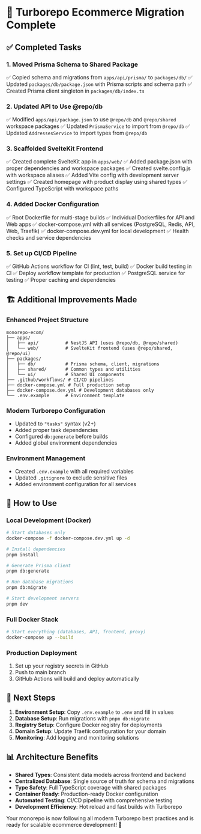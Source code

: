 # 🚀 Turborepo Ecommerce Migration Complete

## ✅ Completed Tasks

### 1. **Moved Prisma Schema to Shared Package**
✅ Copied schema and migrations from `apps/api/prisma/` to `packages/db/`
✅ Updated `packages/db/package.json` with Prisma scripts and schema path
✅ Created Prisma client singleton in `packages/db/index.ts`

### 2. **Updated API to Use @repo/db**
✅ Modified `apps/api/package.json` to use `@repo/db` and `@repo/shared` workspace packages
  ✅ Updated `PrismaService` to import from `@repo/db`
  ✅ Updated `AddressesService` to import types from `@repo/db`

### 3. **Scaffolded SvelteKit Frontend**
  ✅ Created complete SvelteKit app in `apps/web/`
  ✅ Added package.json with proper dependencies and workspace packages
  ✅ Created svelte.config.js with workspace aliases
  ✅ Added Vite config with development server settings
  ✅ Created homepage with product display using shared types
  ✅ Configured TypeScript with workspace paths

### 4. **Added Docker Configuration**
  ✅ Root Dockerfile for multi-stage builds
  ✅ Individual Dockerfiles for API and Web apps
  ✅ docker-compose.yml with all services (PostgreSQL, Redis, API, Web, Traefik)
  ✅ docker-compose.dev.yml for local development
  ✅ Health checks and service dependencies

### 5. **Set up CI/CD Pipeline**
  ✅ GitHub Actions workflow for CI (lint, test, build)
  ✅ Docker build testing in CI
  ✅ Deploy workflow template for production
  ✅ PostgreSQL service for testing
  ✅ Proper caching and dependencies

## 🏗️ Additional Improvements Made

### **Enhanced Project Structure**
```
monorepo-ecom/
├── apps/
│   ├── api/          # NestJS API (uses @repo/db, @repo/shared)
│   └── web/          # SvelteKit frontend (uses @repo/shared, @repo/ui)
├── packages/
│   ├── db/           # Prisma schema, client, migrations
│   ├── shared/       # Common types and utilities
│   └── ui/           # Shared UI components
├── .github/workflows/ # CI/CD pipelines
├── docker-compose.yml # Full production setup
├── docker-compose.dev.yml # Development databases only
└── .env.example      # Environment template
```

### **Modern Turborepo Configuration**
- Updated to `"tasks"` syntax (v2+)
- Added proper task dependencies
- Configured `db:generate` before builds
- Added global environment dependencies

### **Environment Management**
- Created `.env.example` with all required variables
- Updated `.gitignore` to exclude sensitive files
- Added environment configuration for all services

## 🚀 How to Use

### **Local Development (Docker)**
```bash
# Start databases only
docker-compose -f docker-compose.dev.yml up -d

# Install dependencies
pnpm install

# Generate Prisma client
pnpm db:generate

# Run database migrations
pnpm db:migrate

# Start development servers
pnpm dev
```

### **Full Docker Stack**
```bash
# Start everything (databases, API, frontend, proxy)
docker-compose up --build
```

### **Production Deployment**
1. Set up your registry secrets in GitHub
2. Push to main branch
3. GitHub Actions will build and deploy automatically

## 🔧 Next Steps

1. **Environment Setup**: Copy `.env.example` to `.env` and fill in values
2. **Database Setup**: Run migrations with `pnpm db:migrate`
3. **Registry Setup**: Configure Docker registry for deployments
4. **Domain Setup**: Update Traefik configuration for your domain
5. **Monitoring**: Add logging and monitoring solutions

## 📊 Architecture Benefits

- **Shared Types**: Consistent data models across frontend and backend
- **Centralized Database**: Single source of truth for schema and migrations
- **Type Safety**: Full TypeScript coverage with shared packages
- **Container Ready**: Production-ready Docker configuration
- **Automated Testing**: CI/CD pipeline with comprehensive testing
- **Development Efficiency**: Hot reload and fast builds with Turborepo

Your monorepo is now following all modern Turborepo best practices and is ready for scalable ecommerce development! 🎉
